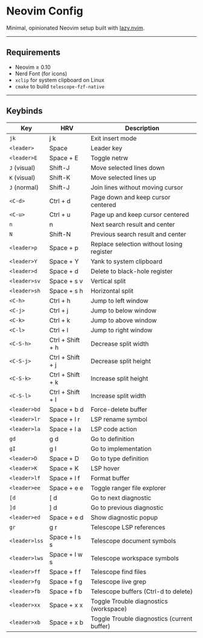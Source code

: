 # Neovim Config

Minimal, opinionated Neovim setup built with [lazy.nvim](https://github.com/folke/lazy.nvim).

---

## Requirements

- Neovim ≥ 0.10
- Nerd Font (for icons)
- `xclip` for system clipboard on Linux
- `cmake` to build `telescope-fzf-native`

---

## Keybinds

| Key           | HRV              | Description                                 |
| ------------- | ---------------- | ------------------------------------------- |
| `jk`          | j k              | Exit insert mode                            |
| `<leader>`    | Space            | Leader key                                  |
| `<leader>E`   | Space + E        | Toggle netrw                                |
| `J` (visual)  | Shift-J          | Move selected lines down                    |
| `K` (visual)  | Shift-K          | Move selected lines up                      |
| `J` (normal)  | Shift-J          | Join lines without moving cursor            |
| `<C-d>`       | Ctrl + d         | Page down and keep cursor centered          |
| `<C-u>`       | Ctrl + u         | Page up and keep cursor centered            |
| `n`           | n                | Next search result and center               |
| `N`           | Shift-N          | Previous search result and center           |
| `<leader>p`   | Space + p        | Replace selection without losing register   |
| `<leader>Y`   | Space + Y        | Yank to system clipboard                    |
| `<leader>d`   | Space + d        | Delete to black-hole register               |
| `<leader>sv`  | Space + s v      | Vertical split                              |
| `<leader>sh`  | Space + s h      | Horizontal split                            |
| `<C-h>`       | Ctrl + h         | Jump to left window                         |
| `<C-j>`       | Ctrl + j         | Jump to below window                        |
| `<C-k>`       | Ctrl + k         | Jump to above window                        |
| `<C-l>`       | Ctrl + l         | Jump to right window                        |
| `<C-S-h>`     | Ctrl + Shift + h | Decrease split width                        |
| `<C-S-j>`     | Ctrl + Shift + j | Decrease split height                       |
| `<C-S-k>`     | Ctrl + Shift + k | Increase split height                       |
| `<C-S-l>`     | Ctrl + Shift + l | Increase split width                        |
| `<leader>bd`  | Space + b d      | Force-delete buffer                         |
| `<leader>lr`  | Space + l r      | LSP rename symbol                           |
| `<leader>la`  | Space + l a      | LSP code action                             |
| `gd`          | g d              | Go to definition                            |
| `gI`          | g I              | Go to implementation                        |
| `<leader>D`   | Space + D        | Go to type definition                       |
| `<leader>K`   | Space + K        | LSP hover                                   |
| `<leader>lf`  | Space + l f      | Format buffer                               |
| `<leader>ee`  | Space + e e      | Toggle ranger file explorer                 |
| `[d`          | \[ d             | Go to next diagnostic                       |
| `]d`          | ] d              | Go to previous diagnostic                   |
| `<leader>ed`  | Space + e d      | Show diagnostic popup                       |
| `gr`          | g r              | Telescope LSP references                    |
| `<leader>lss` | Space + l s s    | Telescope document symbols                  |
| `<leader>lws` | Space + l w s    | Telescope workspace symbols                 |
| `<leader>ff`  | Space + f f      | Telescope find files                        |
| `<leader>fg`  | Space + f g      | Telescope live grep                         |
| `<leader>fb`  | Space + f b      | Telescope buffers (Ctrl-d to delete)        |
| `<leader>xx`  | Space + x x      | Toggle Trouble diagnostics (workspace)      |
| `<leader>xb`  | Space + x b      | Toggle Trouble diagnostics (current buffer) |
